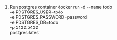 1. Run postgres container
   docker run -d --name todo \
    -e POSTGRES_USER=todo \
    -e POSTGRES_PASSWORD=password \
    -e POSTGRES_DB=todo \
    -p 5432:5432 \
    postgres:latest
